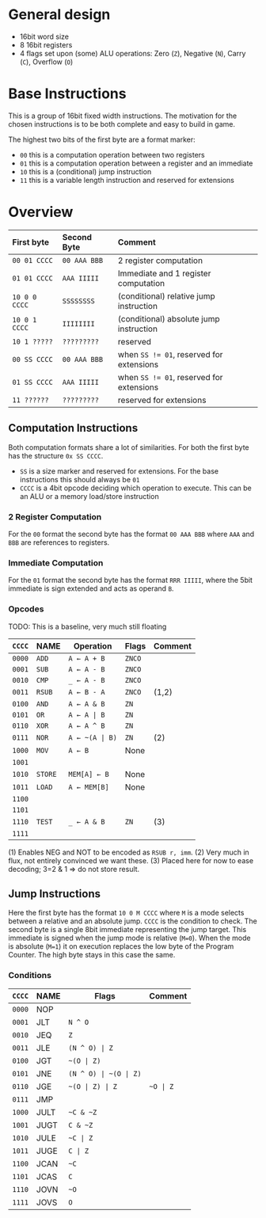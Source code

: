 # General design

- 16bit word size
- 8 16bit registers
- 4 flags set upon (some) ALU operations: Zero (`Z`), Negative (`N`), Carry (`C`), Overflow (`O`)

# Base Instructions

This is a group of 16bit fixed width instructions. The motivation for the chosen instructions is to be both complete and
easy to build in game.

The highest two bits of the first byte are a format marker:

- `00` this is a computation operation between two registers
- `01` this is a computation operation between a register and an immediate
- `10` this is a (conditional) jump instruction
- `11` this is a variable length instruction and reserved for extensions

# Overview

| First byte    | Second Byte  | Comment                                  |
|:--------------|:-------------|:-----------------------------------------|
| `00 01 CCCC`  | `00 AAA BBB` | 2 register computation                   |
| `01 01 CCCC`  | `AAA IIIII`  | Immediate and 1 register computation     |
| `10 0 0 CCCC` | `SSSSSSSS`   | (conditional) relative jump instruction  |
| `10 0 1 CCCC` | `IIIIIIII`   | (conditional) absolute jump instruction  |
| `10 1 ?????`  | `?????????`  | reserved                                 |
| `00 SS CCCC`  | `00 AAA BBB` | when `SS != 01`, reserved for extensions |
| `01 SS CCCC`  | `AAA IIIII`  | when `SS != 01`, reserved for extensions |
| `11 ??????`   | `?????????`  | reserved for extensions                  |


## Computation Instructions

Both computation formats share a lot of similarities. For both the first byte has the structure `0x SS CCCC`.

- `SS` is a size marker and reserved for extensions. For the base instructions this should always be `01`
- `CCCC` is a 4bit opcode deciding which operation to execute. This can be an ALU or a memory load/store instruction

### 2 Register Computation

For the `00` format the second byte has the format `00 AAA BBB` where `AAA` and `BBB` are references to registers.

### Immediate Computation

For the `01` format the second byte has the format `RRR IIIII`, where the 5bit immediate is sign extended and acts as
operand `B`.

### Opcodes

TODO: This is a baseline, very much still floating

| `CCCC` | NAME    | Operation                      | Flags  | Comment |
|--------|---------|--------------------------------|--------|---------|
| `0000` | `ADD`   | `A ← A + B`                    | `ZNCO` |         |
| `0001` | `SUB`   | `A ← A - B`                    | `ZNCO` |         |
| `0010` | `CMP`   | `_ ← A - B`                    | `ZNCO` |         |
| `0011` | `RSUB`  | `A ← B - A`                    | `ZNCO` |  (1,2)  |
| `0100` | `AND`   | `A ← A & B`                    | `ZN`   |         |
| `0101` | `OR`    | <code>A ← A &#124; B</code>    | `ZN`   |         |
| `0110` | `XOR`   | `A ← A ^ B`                    | `ZN`   |         |
| `0111` | `NOR`   | <code>A ← ~(A &#124; B)</code> | `ZN`   |   (2)   |
| `1000` | `MOV`   | `A ← B`                        |  None  |         |
| `1001` |         |                                |        |         |
| `1010` | `STORE` | `MEM[A] ← B`                   |  None  |         |
| `1011` | `LOAD`  | `A ← MEM[B]`                   |  None  |         |
| `1100` |         |                                |        |         |
| `1101` |         |                                |        |         |
| `1110` | `TEST`  | `_ ← A & B`                    | `ZN`   |   (3)   |
| `1111` |         |                                |        |         |


(1) Enables NEG and NOT to be encoded as `RSUB r, imm`.
(2) Very much in flux, not entirely convinced we want these.
(3) Placed here for now to ease decoding; 3=2 & 1 => do not store result.


## Jump Instructions

Here the first byte has the format `10 0 M CCCC` where `M` is a mode selects between a relative and an absolute jump. `CCCC` is the condition to check. The second byte is a single 8bit immediate representing the jump target. This immediate is signed when the jump mode is relative (`M=0`). When the mode is absolute (`M=1`) it on execution replaces
the low byte of the Program Counter. The high byte stays in this case the same.

### Conditions


| `CCCC` | NAME | Flags                                     | Comment                  |
|--------|------|-------------------------------------------|--------------------------|
| `0000` | NOP  |                                           |                          |
| `0001` | JLT  | <code>N ^ O</code>                        |                          |
| `0010` | JEQ  | <code>Z</code>                            |                          |
| `0011` | JLE  | <code>(N ^ O) &#124; Z</code>             |                          |
| `0100` | JGT  | <code>~(O &#124; Z)</code>                |                          |
| `0101` | JNE  | <code>(N ^ O) &#124; ~(O &#124; Z)</code> |                          |
| `0110` | JGE  | <code>~(O &#124; Z) &#124; Z</code>       | <code>~O &#124; Z</code> |
| `0111` | JMP  |                                           |                          |
| `1000` | JULT | <code>~C &amp; ~Z</code>                  |                          |
| `1001` | JUGT | <code>C &amp; ~Z</code>                   |                          |
| `1010` | JULE | <code>~C &#124; Z</code>                  |                          |
| `1011` | JUGE | <code>C &#124; Z</code>                   |                          |
| `1100` | JCAN | <code>~C</code>                           |                          |
| `1101` | JCAS | <code>C</code>                            |                          |
| `1110` | JOVN | <code>~O</code>                           |                          |
| `1111` | JOVS | <code>O</code>                            |                          |
